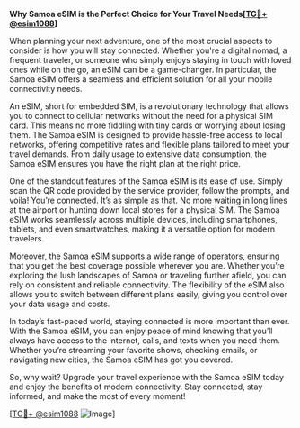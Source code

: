 **Why Samoa eSIM is the Perfect Choice for Your Travel Needs[[TG💪+ @esim1088](https://t.me/s/esim1088)]**

When planning your next adventure, one of the most crucial aspects to consider is how you will stay connected. Whether you're a digital nomad, a frequent traveler, or someone who simply enjoys staying in touch with loved ones while on the go, an eSIM can be a game-changer. In particular, the Samoa eSIM offers a seamless and efficient solution for all your mobile connectivity needs.

An eSIM, short for embedded SIM, is a revolutionary technology that allows you to connect to cellular networks without the need for a physical SIM card. This means no more fiddling with tiny cards or worrying about losing them. The Samoa eSIM is designed to provide hassle-free access to local networks, offering competitive rates and flexible plans tailored to meet your travel demands. From daily usage to extensive data consumption, the Samoa eSIM ensures you have the right plan at the right price.

One of the standout features of the Samoa eSIM is its ease of use. Simply scan the QR code provided by the service provider, follow the prompts, and voila! You’re connected. It’s as simple as that. No more waiting in long lines at the airport or hunting down local stores for a physical SIM. The Samoa eSIM works seamlessly across multiple devices, including smartphones, tablets, and even smartwatches, making it a versatile option for modern travelers.

Moreover, the Samoa eSIM supports a wide range of operators, ensuring that you get the best coverage possible wherever you are. Whether you’re exploring the lush landscapes of Samoa or traveling further afield, you can rely on consistent and reliable connectivity. The flexibility of the eSIM also allows you to switch between different plans easily, giving you control over your data usage and costs.

In today’s fast-paced world, staying connected is more important than ever. With the Samoa eSIM, you can enjoy peace of mind knowing that you’ll always have access to the internet, calls, and texts when you need them. Whether you’re streaming your favorite shows, checking emails, or navigating new cities, the Samoa eSIM has got you covered.

So, why wait? Upgrade your travel experience with the Samoa eSIM today and enjoy the benefits of modern connectivity. Stay connected, stay informed, and make the most of every moment!

[[TG💪+ @esim1088](https://t.me/s/esim1088) ![Image](https://i.postimg.cc/Y0z9fWf4/image.png)]